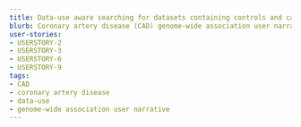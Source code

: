 ```yaml
---
title: Data-use aware searching for datasets containing controls and cases with coronary artery disease
blurb: Coronary artery disease (CAD) genome-wide association user narrative.
user-stories:
- USERSTORY-2
- USERSTORY-3
- USERSTORY-6
- USERSTORY-9
tags:
- CAD
- coronary artery disease
- data-use
- genome-wide association user narrative
---
```

